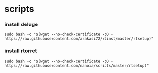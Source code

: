 # scripts
### install deluge
    sudo bash -c "$(wget --no-check-certificate -qO - https://raw.githubusercontent.com/arakasi72/rtinst/master/rtsetup)"
    
### install rtorret
    sudo bash -c "$(wget --no-check-certificate -qO - https://raw.githubusercontent.com/nanoia/scripts/master/rtsetup)"
